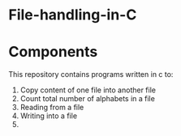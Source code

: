 # File-handling-in-C
# Components
 This repository contains programs written in c to:

<ol>
<li>Copy content of one file into another file</li>
<li>Count total number of alphabets in a file</li>
<li>Reading from a file</li>
<li>Writing into a file</li>
<li></li>
</ol>
